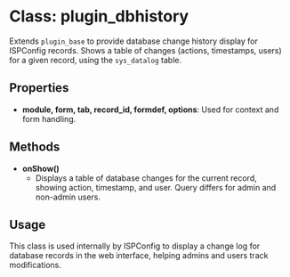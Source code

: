 # Class: plugin_dbhistory

Extends `plugin_base` to provide database change history display for ISPConfig records. Shows a table of changes (actions, timestamps, users) for a given record, using the `sys_datalog` table.

## Properties
- **module, form, tab, record_id, formdef, options**: Used for context and form handling.

## Methods
- **onShow()**
  - Displays a table of database changes for the current record, showing action, timestamp, and user. Query differs for admin and non-admin users.

## Usage
This class is used internally by ISPConfig to display a change log for database records in the web interface, helping admins and users track modifications.

